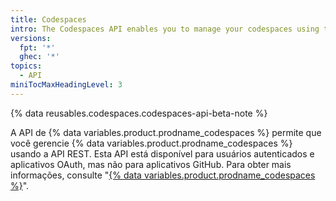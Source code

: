 ```yaml
---
title: Codespaces
intro: The Codespaces API enables you to manage your codespaces using the REST API.
versions:
  fpt: '*'
  ghec: '*'
topics:
  - API
miniTocMaxHeadingLevel: 3
---
```


{% data reusables.codespaces.codespaces-api-beta-note %}

A API de {% data variables.product.prodname_codespaces %} permite que você gerencie {% data variables.product.prodname_codespaces %} usando a API REST. Esta API está disponível para usuários autenticados e aplicativos OAuth, mas não para aplicativos GitHub. Para obter mais informações, consulte "[{% data variables.product.prodname_codespaces %}](/codespaces)".

